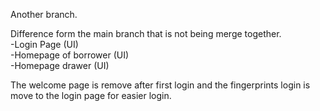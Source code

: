 Another branch.

Difference form the main branch that is not being merge together. <br>
-Login Page (UI)<br>
-Homepage of borrower (UI)<br>
-Homepage drawer (UI)<br>

The welcome page is remove after first login and the fingerprints login is move to the login page for easier login.
